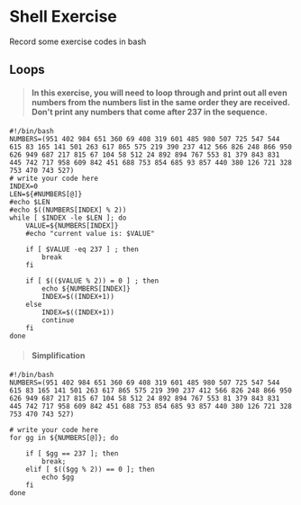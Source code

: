 # Shell Exercise
Record some exercise codes in bash
## Loops

> #### In this exercise, you will need to loop through and print out all even numbers from the numbers list in the same order they are received. Don't print any numbers that come after 237 in the sequence.

```shell
#!/bin/bash
NUMBERS=(951 402 984 651 360 69 408 319 601 485 980 507 725 547 544 615 83 165 141 501 263 617 865 575 219 390 237 412 566 826 248 866 950 626 949 687 217 815 67 104 58 512 24 892 894 767 553 81 379 843 831 445 742 717 958 609 842 451 688 753 854 685 93 857 440 380 126 721 328 753 470 743 527)
# write your code here
INDEX=0
LEN=${#NUMBERS[@]}
#echo $LEN
#echo $((NUMBERS[INDEX] % 2))
while [ $INDEX -le $LEN ]; do
	VALUE=${NUMBERS[INDEX]}
    #echo "current value is: $VALUE"
    
    if [ $VALUE -eq 237 ] ; then
    	break
    fi
    
	if [ $(($VALUE % 2)) = 0 ] ; then
    	echo ${NUMBERS[INDEX]}
        INDEX=$((INDEX+1))
    else
    	INDEX=$((INDEX+1))
    	continue
    fi
done    
```

> #### Simplification

```shell
#!/bin/bash
NUMBERS=(951 402 984 651 360 69 408 319 601 485 980 507 725 547 544 615 83 165 141 501 263 617 865 575 219 390 237 412 566 826 248 866 950 626 949 687 217 815 67 104 58 512 24 892 894 767 553 81 379 843 831 445 742 717 958 609 842 451 688 753 854 685 93 857 440 380 126 721 328 753 470 743 527)

# write your code here
for gg in ${NUMBERS[@]}; do
	
    if [ $gg == 237 ]; then
    	break;
    elif [ $(($gg % 2)) == 0 ]; then
    	echo $gg
    fi
done
```
